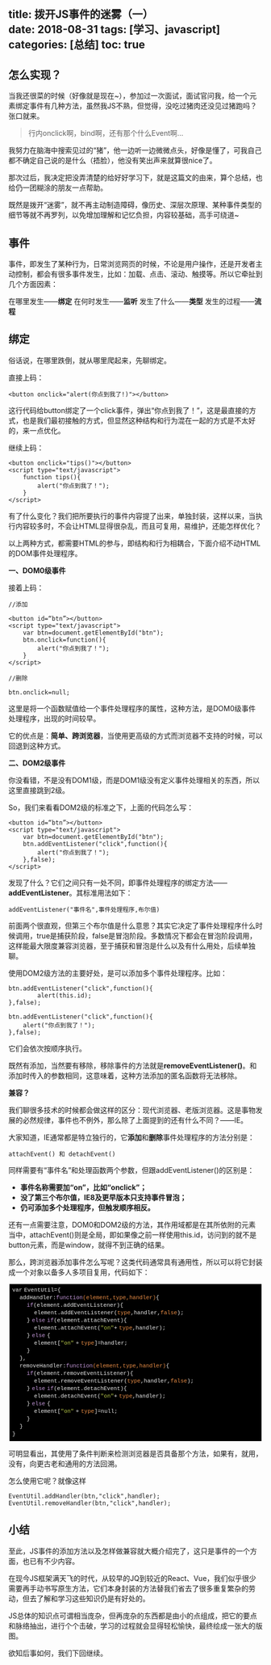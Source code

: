 title: 拨开JS事件的迷雾（一）  
date: 2018-08-31
tags: [学习、javascript]
categories: [总结]
toc: true
---

## 怎么实现？

当我还很菜的时候（好像就是现在~），参加过一次面试，面试官问我，给一个元素绑定事件有几种方法，虽然我JS不熟，但觉得，没吃过猪肉还没见过猪跑吗？张口就来。

>行内onclick啊，bind啊，还有那个什么Event啊...

我努力在脑海中搜索见过的“猪”，他一边听一边微微点头，好像是懂了，可我自己都不确定自己说的是什么（捂脸），他没有笑出声来就算很nice了。

那次过后，我决定把没弄清楚的给好好学习下，就是这篇文的由来，算个总结，也给仍一团糊涂的朋友一点帮助。

既然是拨开“迷雾”，就不再主动制造障碍，像历史、深层次原理、某种事件类型的细节等就不再罗列，以免增加理解和记忆负担，内容较基础，高手可绕道~

## 事件

事件，即发生了某种行为，日常浏览网页的时候，不论是用户操作，还是开发者主动控制，都会有很多事件发生，比如：加载、点击、滚动、触摸等。所以它牵扯到几个方面因素：

在哪里发生——**绑定**
在何时发生——**监听**
发生了什么——**类型**
发生的过程——**流程**

## 绑定

俗话说，在哪里跌倒，就从哪里爬起来，先聊绑定。

直接上码：

    <button onclick="alert(你点到我了!)"></button>

这行代码给button绑定了一个click事件，弹出“你点到我了！”，这是最直接的方式，也是我们最初接触的方式，但显然这种结构和行为混在一起的方式是不太好的，来一点优化。

继续上码：

    <button onclick="tips()"></button>
    <script type="text/javascript">
        function tips(){
            alert("你点到我了！");
        }
    </script>

有了什么变化？我们把所要执行的事件内容提了出来，单独封装，这样以来，当执行内容较多时，不会让HTML显得很杂乱，而且可复用，易维护，还能怎样优化？

以上两种方式，都需要HTML的参与，即结构和行为相耦合，下面介绍不动HTML的DOM事件处理程序。

**一、DOM0级事件**

接着上码：

    //添加

    <button id=“btn”></button>
    <script type="text/javascript">
        var btn=document.getElementById("btn");
        btn.onclick=function(){
            alert("你点到我了！");
        }
    </script>

    //删除

    btn.onclick=null;


这里是将一个函数赋值给一个事件处理程序的属性，这种方法，是DOM0级事件处理程序，出现的时间较早。

它的优点是：**简单、跨浏览器**，当使用更高级的方式而浏览器不支持的时候，可以回退到这种方式。

**二、DOM2级事件**

你没看错，不是没有DOM1级，而是DOM1级没有定义事件处理相关的东西，所以这里直接跳到2级。

So，我们来看看DOM2级的标准之下，上面的代码怎么写：

    <button id=“btn”></button>
    <script type="text/javascript">
        var btn=document.getElementById("btn");
        btn.addEventListener("click",function(){
            alert("你点到我了！");
        },false);
    </script>

发现了什么？它们之间只有一处不同，即事件处理程序的绑定方法——**addEventListener**。其标准用法如下：

    addEventListener("事件名",事件处理程序,布尔值)

前面两个很直观，但第三个布尔值是什么意思？其实它决定了事件处理程序什么时候调用，true是捕获阶段，false是冒泡阶段。多数情况下都会在冒泡阶段调用，这样能最大限度兼容浏览器，至于捕获和冒泡是什么以及有什么用处，后续单独聊。

使用DOM2级方法的主要好处，是可以添加多个事件处理程序。比如：

    btn.addEventListener("click",function(){
            alert(this.id);
    },false);

    btn.addEventListener("click",function(){
        alert("你点到我了！");
    },false);

它们会依次按顺序执行。

既然有添加，当然要有移除，移除事件的方法就是**removeEventListener()**。和添加时传入的参数相同，这意味着，这种方法添加的匿名函数将无法移除。

**兼容？**

我们聊很多技术的时候都会做这样的区分：现代浏览器、老版浏览器。这是事物发展的必然规律，事件也不例外，那么除了上面提到的还有什么不同？——IE。

大家知道，IE通常都是特立独行的，它**添加**和**删除**事件处理程序的方法分别是：

    attachEvent() 和 detachEvent()

同样需要有“事件名”和处理函数两个参数，但跟addEventListener()的区别是：

- **事件名称需要加“on”，比如“onclick”；**
- **没了第三个布尔值，IE8及更早版本只支持事件冒泡；**
- **仍可添加多个处理程序，但触发顺序相反。**

还有一点需要注意，DOM0和DOM2级的方法，其作用域都是在其所依附的元素当中，attachEvent()则是全局，即如果像之前一样使用this.id，访问到的就不是button元素，而是window，就得不到正确的结果。

那么，跨浏览器添加事件怎么写呢？这类代码通常具有通用性，所以可以将它封装成一个对象以备多人多项目复用，代码如下：

<div class="output_wrapper" id="output_wrapper_id" style="font-size: 16px; color: rgb(62, 62, 62); line-height: 1.6; word-spacing: 0px; letter-spacing: 0px; font-family: 'Helvetica Neue', Helvetica, 'Hiragino Sans GB', 'Microsoft YaHei', Arial, sans-serif;"><pre style="font-size: inherit; color: inherit; line-height: inherit; margin: 0px; padding: 0px;"><code class="hljs lua" style="margin: 0px 2px; line-height: 15px; font-size: 11px; font-weight: normal; word-spacing: -3px; letter-spacing: 0px; font-family: Consolas, Inconsolata, Courier, monospace; border-radius: 0px; overflow-x: auto; background: black; color: rgb(234, 234, 234); padding: 0.5em; display: block !important; white-space: pre !important; word-wrap: normal !important; word-break: normal !important; overflow: auto !important;">var&nbsp;EventUtil={<br>&nbsp;&nbsp;&nbsp;&nbsp;addHandler:<span class="hljs-function" style="font-size: inherit; color: inherit; line-height: inherit; margin: 0px; padding: 0px; word-wrap: inherit !important; word-break: inherit !important;"><span class="hljs-keyword" style="font-size: inherit; line-height: inherit; margin: 0px; padding: 0px; color: rgb(195, 151, 216); word-wrap: inherit !important; word-break: inherit !important;">function</span><span class="hljs-params" style="font-size: inherit; line-height: inherit; margin: 0px; padding: 0px; color: rgb(231, 140, 69); word-wrap: inherit !important; word-break: inherit !important;">(element,type,handler)</span></span>{<br>&nbsp;&nbsp;&nbsp;&nbsp;&nbsp;&nbsp;&nbsp;&nbsp;<span class="hljs-keyword" style="font-size: inherit; line-height: inherit; margin: 0px; padding: 0px; color: rgb(195, 151, 216); word-wrap: inherit !important; word-break: inherit !important;">if</span>(element.addEventListener){<br>&nbsp;&nbsp;&nbsp;&nbsp;&nbsp;&nbsp;&nbsp;&nbsp;&nbsp;&nbsp;&nbsp;&nbsp;element.addEventListener(<span class="hljs-built_in" style="font-size: inherit; line-height: inherit; margin: 0px; padding: 0px; color: rgb(231, 140, 69); word-wrap: inherit !important; word-break: inherit !important;">type</span>,handler,<span class="hljs-literal" style="font-size: inherit; line-height: inherit; margin: 0px; padding: 0px; color: rgb(231, 140, 69); word-wrap: inherit !important; word-break: inherit !important;">false</span>);<br>&nbsp;&nbsp;&nbsp;&nbsp;&nbsp;&nbsp;&nbsp;&nbsp;}&nbsp;<span class="hljs-keyword" style="font-size: inherit; line-height: inherit; margin: 0px; padding: 0px; color: rgb(195, 151, 216); word-wrap: inherit !important; word-break: inherit !important;">else</span>&nbsp;<span class="hljs-keyword" style="font-size: inherit; line-height: inherit; margin: 0px; padding: 0px; color: rgb(195, 151, 216); word-wrap: inherit !important; word-break: inherit !important;">if</span>(element.attachEvent){<br>&nbsp;&nbsp;&nbsp;&nbsp;&nbsp;&nbsp;&nbsp;&nbsp;&nbsp;&nbsp;&nbsp;&nbsp;element.attachEvent(<span class="hljs-string" style="font-size: inherit; line-height: inherit; margin: 0px; padding: 0px; color: rgb(185, 202, 74); word-wrap: inherit !important; word-break: inherit !important;">"on"</span>+&nbsp;<span class="hljs-built_in" style="font-size: inherit; line-height: inherit; margin: 0px; padding: 0px; color: rgb(231, 140, 69); word-wrap: inherit !important; word-break: inherit !important;">type</span>,handler);<br>&nbsp;&nbsp;&nbsp;&nbsp;&nbsp;&nbsp;&nbsp;&nbsp;}&nbsp;<span class="hljs-keyword" style="font-size: inherit; line-height: inherit; margin: 0px; padding: 0px; color: rgb(195, 151, 216); word-wrap: inherit !important; word-break: inherit !important;">else</span>&nbsp;{<br>&nbsp;&nbsp;&nbsp;&nbsp;&nbsp;&nbsp;&nbsp;&nbsp;&nbsp;&nbsp;&nbsp;&nbsp;element[<span class="hljs-string" style="font-size: inherit; line-height: inherit; margin: 0px; padding: 0px; color: rgb(185, 202, 74); word-wrap: inherit !important; word-break: inherit !important;">"on"</span>&nbsp;+&nbsp;<span class="hljs-built_in" style="font-size: inherit; line-height: inherit; margin: 0px; padding: 0px; color: rgb(231, 140, 69); word-wrap: inherit !important; word-break: inherit !important;">type</span>]=handler;<br>&nbsp;&nbsp;&nbsp;&nbsp;&nbsp;&nbsp;&nbsp;&nbsp;}<br>&nbsp;&nbsp;&nbsp;&nbsp;},<br>&nbsp;&nbsp;&nbsp;&nbsp;removeHandler:<span class="hljs-function" style="font-size: inherit; color: inherit; line-height: inherit; margin: 0px; padding: 0px; word-wrap: inherit !important; word-break: inherit !important;"><span class="hljs-keyword" style="font-size: inherit; line-height: inherit; margin: 0px; padding: 0px; color: rgb(195, 151, 216); word-wrap: inherit !important; word-break: inherit !important;">function</span><span class="hljs-params" style="font-size: inherit; line-height: inherit; margin: 0px; padding: 0px; color: rgb(231, 140, 69); word-wrap: inherit !important; word-break: inherit !important;">(element,type,handler)</span></span>{<br>&nbsp;&nbsp;&nbsp;&nbsp;&nbsp;&nbsp;&nbsp;&nbsp;<span class="hljs-keyword" style="font-size: inherit; line-height: inherit; margin: 0px; padding: 0px; color: rgb(195, 151, 216); word-wrap: inherit !important; word-break: inherit !important;">if</span>(element.removeEventListener){<br>&nbsp;&nbsp;&nbsp;&nbsp;&nbsp;&nbsp;&nbsp;&nbsp;&nbsp;&nbsp;&nbsp;&nbsp;element.removeEventListener(<span class="hljs-built_in" style="font-size: inherit; line-height: inherit; margin: 0px; padding: 0px; color: rgb(231, 140, 69); word-wrap: inherit !important; word-break: inherit !important;">type</span>,handler,<span class="hljs-literal" style="font-size: inherit; line-height: inherit; margin: 0px; padding: 0px; color: rgb(231, 140, 69); word-wrap: inherit !important; word-break: inherit !important;">false</span>);<br>&nbsp;&nbsp;&nbsp;&nbsp;&nbsp;&nbsp;&nbsp;&nbsp;}&nbsp;<span class="hljs-keyword" style="font-size: inherit; line-height: inherit; margin: 0px; padding: 0px; color: rgb(195, 151, 216); word-wrap: inherit !important; word-break: inherit !important;">else</span>&nbsp;<span class="hljs-keyword" style="font-size: inherit; line-height: inherit; margin: 0px; padding: 0px; color: rgb(195, 151, 216); word-wrap: inherit !important; word-break: inherit !important;">if</span>(element.detachEvent){<br>&nbsp;&nbsp;&nbsp;&nbsp;&nbsp;&nbsp;&nbsp;&nbsp;&nbsp;&nbsp;&nbsp;&nbsp;element.detachEvent(<span class="hljs-string" style="font-size: inherit; line-height: inherit; margin: 0px; padding: 0px; color: rgb(185, 202, 74); word-wrap: inherit !important; word-break: inherit !important;">"on"</span>+&nbsp;<span class="hljs-built_in" style="font-size: inherit; line-height: inherit; margin: 0px; padding: 0px; color: rgb(231, 140, 69); word-wrap: inherit !important; word-break: inherit !important;">type</span>,handler);<br>&nbsp;&nbsp;&nbsp;&nbsp;&nbsp;&nbsp;&nbsp;&nbsp;}&nbsp;<span class="hljs-keyword" style="font-size: inherit; line-height: inherit; margin: 0px; padding: 0px; color: rgb(195, 151, 216); word-wrap: inherit !important; word-break: inherit !important;">else</span>&nbsp;{<br>&nbsp;&nbsp;&nbsp;&nbsp;&nbsp;&nbsp;&nbsp;&nbsp;&nbsp;&nbsp;&nbsp;&nbsp;element[<span class="hljs-string" style="font-size: inherit; line-height: inherit; margin: 0px; padding: 0px; color: rgb(185, 202, 74); word-wrap: inherit !important; word-break: inherit !important;">"on"</span>&nbsp;+&nbsp;<span class="hljs-built_in" style="font-size: inherit; line-height: inherit; margin: 0px; padding: 0px; color: rgb(231, 140, 69); word-wrap: inherit !important; word-break: inherit !important;">type</span>]=null;<br>&nbsp;&nbsp;&nbsp;&nbsp;&nbsp;&nbsp;&nbsp;&nbsp;}<br>&nbsp;&nbsp;&nbsp;&nbsp;}<br>}<br></code></pre></div>


可明显看出，其使用了条件判断来检测浏览器是否具备那个方法，如果有，就用，没有，向更古老和通用的方法回溯。

怎么使用它呢？就像这样

    EventUtil.addHandler(btn,"click",handler);
    EventUtil.removeHandler(btn,"click",handler);

## 小结
    
至此，JS事件的添加方法以及怎样做兼容就大概介绍完了，这只是事件的一个方面，也已有不少内容。

在现今JS框架满天飞的时代，从较早的JQ到较近的React、Vue，我们似乎很少需要再手动书写原生方法，它们本身封装的方法替我们省去了很多重复繁杂的劳动，但去了解和学习这些知识仍是有好处的。

JS总体的知识点可谓相当庞杂，但再庞杂的东西都是由小的点组成，把它的要点和脉络抽出，进行个个击破，学习的过程就会显得轻松愉快，最终绘成一张大的版图。

欲知后事如何，我们下回继续。
